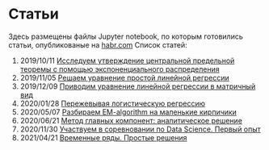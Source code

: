 # Статьи
Здесь размещены файлы Jupyter notebook, по которым готовились статьи, опубликованые на [habr.com](https://habr.com/ru/users/alexanderpetrenko/posts/)
Список статей:
1. 2019/10/11 [Исследуем утверждение центральной предельной теоремы с помощью экспоненциального распределения](https://habr.com/post/471198/)
2. 2019/11/05 [Решаем уравнение простой линейной регрессии](https://habr.com/post/474602/)
3. 2019/12/09 [Приводим уравнение линейной регрессии в матричный вид](https://habr.com/post/479398/)
4. 2020/01/28 [Пережевывая логистическую регрессию](https://habr.com/post/485872/)
5. 2020/05/07 [Разбираем EM-algorithm на маленькие кирпичики](https://habr.com/ru/post/501850/)
6. 2020/06/21 [Метод главных компонент: аналитическое решение](https://habr.com/ru/post/507618/)
7. 2020/11/30 [Участвуем в соревновании по Data Science. Первый опыт](https://habr.com/ru/post/530628/)
8. 2021/04/21 [Временные ряды. Простые решения](https://habr.com/ru/post/553658/)
